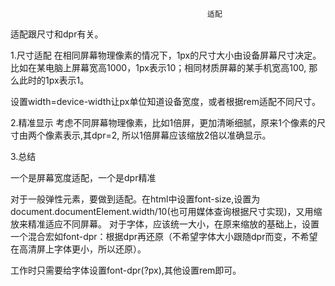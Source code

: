                                                 适配
适配跟尺寸和dpr有关。

1.尺寸适配
在相同屏幕物理像素的情况下，1px的尺寸大小由设备屏幕尺寸决定。比如在某电脑上屏幕宽高1000，1px表示10；相同材质屏幕的某手机宽高100, 那么此时的1px表示1。

设置width=device-width让px单位知道设备宽度，或者根据rem适配不同尺寸。

2.精准显示
考虑不同屏幕物理像素，比如1倍屏，更加清晰细腻，原来1个像素的尺寸由两个像素表示,其dpr=2, 所以1倍屏幕应该缩放2倍以准确显示。

3.总结

一个是屏幕宽度适配，一个是dpr精准

对于一般弹性元素，要做到适配。在html中设置font-size,设置为document.documentElement.width/10(也可用媒体查询根据尺寸实现)，又用缩放来精准适应不同屏幕。
对于字体，应该统一大小，在原来缩放的基础上，设置一个混合宏如font-dpr：根据dpr再还原（不希望字体大小跟随dpr而变，不希望在高清屏上字体更小，所以还原）。

工作时只需要给字体设置font-dpr(?px),其他设置rem即可。
